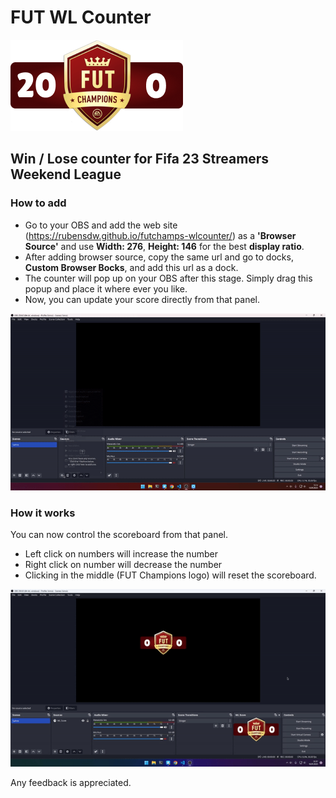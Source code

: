 # FUT WL Counter

![sample](/readme/20_0.png)

## Win / Lose counter for Fifa 23 Streamers Weekend League

### How to add

- Go to your OBS and add the web site (https://rubensdw.github.io/futchamps-wlcounter/) as a **'Browser Source'** and use **Width: 276**, **Height: 146** for the best **display ratio**.
- After adding browser source, copy the same url and go to docks, **Custom Browser Bocks**, and add this url as a dock.
- The counter will pop up on your OBS after this stage. Simply drag this popup and place it where ever you like.
- Now, you can update your score directly from that panel.

![howtoadd](/readme/howtouse.gif)

### How it works

You can now control the scoreboard from that panel.

- Left click on numbers will increase the number
- Right click on number will decrease the number
- Clicking in the middle (FUT Champions logo) will reset the scoreboard.

![howtoadd](/readme/usage.gif)

Any feedback is appreciated.
